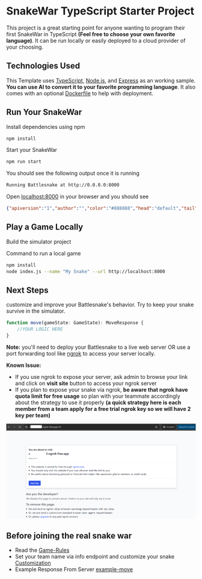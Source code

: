 # SnakeWar TypeScript Starter Project

This project is a great starting point for anyone wanting to program their first SnakeWar in TypeScript **(Feel free to choose your own favorite language)**. It can be run locally or easily deployed to a cloud provider of your choosing. 

## Technologies Used

This Template uses [TypeScript](https://www.typescriptlang.org/), [Node.js](https://nodejs.org/en/), and [Express](https://expressjs.com/) as an working sample. **You can use AI to convert it to your favorite programming language**. It also comes with an optional [Dockerfile](https://docs.docker.com/engine/reference/builder/) to help with deployment.

## Run Your SnakeWar

Install dependencies using npm

```sh
npm install
```

Start your SnakeWar

```sh
npm run start
```

You should see the following output once it is running

```sh
Running Battlesnake at http://0.0.0.0:8000
```

Open [localhost:8000](http://localhost:8000) in your browser and you should see

```json
{"apiversion":"1","author":"","color":"#888888","head":"default","tail":"default"}
```

## Play a Game Locally

Build the simulator project

Command to run a local game

```bash
npm install
node index.js --name "My Snake" --url http://localhost:8000
```

## Next Steps

customize and improve your Battlesnake's behavior. Try to keep your snake survive in the simulator. 

```js
function move(gameState: GameState): MoveResponse {
    //YOUR LOGIC HERE
}
```

**Note:** you'll need to deploy your Battlesnake to a live web server OR use a port forwarding tool like [ngrok](https://ngrok.com/) to access your server locally.

**Known Issue:** 
- If you use ngrok to expose your server, ask admin to browse your link and click on **visit site** button to access your ngrok server
- If you plan to expose your snake via ngrok, **be aware that ngrok have quota limit for free usage** so plan with your teammate accordingly about the strategy to use it properly **(a quick strategy here is each member from a team apply for a free trial ngrok key so we will have 2 key per team)**

![ngrok-visit-site](./pic/ngrok_accept_visit_site.png)

## Before joining the real snake war
- Read the [Game-Rules](./docs/game-rules.md)
- Set your team name via info endpoint and customize your snake [Customization](./docs/customization.md)
- Example Response From Server [example-move](./docs/example-move.md)
